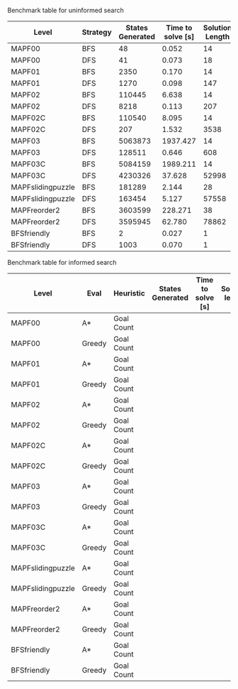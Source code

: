 Benchmark table for uninformed search

| Level             | Strategy | States Generated | Time to solve [s] | Solution Length |
| ----------------- | -------- | ---------------- | ----------------- | --------------- |
| MAPF00            | BFS      | 48               | 0.052             | 14              |
| MAPF00            | DFS      | 41               | 0.073             | 18              |
| MAPF01            | BFS      | 2350             | 0.170             | 14              |
| MAPF01            | DFS      | 1270             | 0.098             | 147             |
| MAPF02            | BFS      | 110445           | 6.638             | 14              |
| MAPF02            | DFS      | 8218             | 0.113             | 207             |
| MAPF02C           | BFS      | 110540           | 8.095             | 14              |
| MAPF02C           | DFS      | 207              | 1.532             | 3538            |
| MAPF03            | BFS      | 5063873          | 1937.427          | 14              |
| MAPF03            | DFS      | 128511           | 0.646             | 608             |
| MAPF03C           | BFS      | 5084159          | 1989.211          | 14              |
| MAPF03C           | DFS      | 4230326          | 37.628            | 52998           |
| MAPFslidingpuzzle | BFS      | 181289           | 2.144             | 28              |
| MAPFslidingpuzzle | DFS      | 163454           | 5.127             | 57558           |
| MAPFreorder2      | BFS      | 3603599          | 228.271           | 38              |
| MAPFreorder2      | DFS      | 3595945          | 62.780            | 78862           |
| BFSfriendly       | BFS      | 2                | 0.027             | 1               |
| BFSfriendly       | DFS      | 1003             | 0.070             | 1               |


Benchmark table for informed search

| Level             | Eval   | Heuristic  | States Generated | Time to solve [s] | Solution length |
| ----------------- | ------ | ---------- | ---------------- | ----------------- | --------------- |
| MAPF00            | A*     | Goal Count |                  |                   |                 |
| MAPF00            | Greedy | Goal Count |                  |                   |                 |
| MAPF01            | A*     | Goal Count |                  |                   |                 |
| MAPF01            | Greedy | Goal Count |                  |                   |                 |
| MAPF02            | A*     | Goal Count |                  |                   |                 |
| MAPF02            | Greedy | Goal Count |                  |                   |                 |
| MAPF02C           | A*     | Goal Count |                  |                   |                 |
| MAPF02C           | Greedy | Goal Count |                  |                   |                 |
| MAPF03            | A*     | Goal Count |                  |                   |                 |
| MAPF03            | Greedy | Goal Count |                  |                   |                 |
| MAPF03C           | A*     | Goal Count |                  |                   |                 |
| MAPF03C           | Greedy | Goal Count |                  |                   |                 |
| MAPFslidingpuzzle | A*     | Goal Count |                  |                   |                 |
| MAPFslidingpuzzle | Greedy | Goal Count |                  |                   |                 |
| MAPFreorder2      | A*     | Goal Count |                  |                   |                 |
| MAPFreorder2      | Greedy | Goal Count |                  |                   |                 |
| BFSfriendly       | A*     | Goal Count |                  |                   |                 |
| BFSfriendly       | Greedy | Goal Count |                  |                   |                 |


